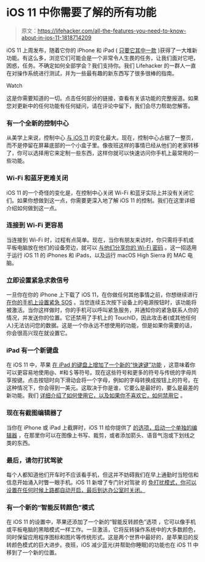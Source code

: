 # iOS 11 中你需要了解的所有功能

> 原文：<https://lifehacker.com/all-the-features-you-need-to-know-about-in-ios-11-1818714209>

iOS 11 上周发布，随着它你的 iPhone 和 iPad ( [只要它其中一款](https://lifehacker.com/these-are-the-devices-that-support-ios-11-and-macos-hig-1804655825) )获得了一大堆新功能。有这么多，浏览它们可能会是一个非常令人生畏的任务，让我们面对它吧，困惑，任务。不确定如何全部学会？我们支持你。我们 Lifehacker 的一群人一直在对操作系统进行测试，并为一些最有趣的新东西写了很多很棒的指南。

Watch

这是你需要知道的一切。点击任何部分的链接，查看有关该功能的完整报道。如果您对更新中的任何功能有任何疑问，请在评论中留下，我们会尽力帮助您解答。

### 有一个全新的控制中心

从美学上来说，控制中心 [与 iOS 11](https://lifehacker.com/how-to-get-started-with-control-center-in-ios-11-1818610224) 的变化最大。现在，控制中心占据了一整页，而不是停留在屏幕底部的一个小盒子里。像夜班这样的事情已经从他们的老家转移了，你可以选择用它来定制一些东西，这样你就可以快速访问你手机上最常用的一些功能。

### Wi-Fi 和蓝牙更难关闭

iOS 11 的一个奇怪的变化是，在控制中心关闭 Wi-Fi 和蓝牙实际上并没有关闭它们。如果你想做到这一点，你需要更深入地了解 iOS 11 的控制。我们在这里详细介绍如何做到这一点。

### 连接到 Wi-Fi 更容易

当连接到 Wi-Fi 时，过程有点简单。现在，当你有朋友来访时，你只需将手机或平板电脑放在他们的设备旁边，就可以 [与他们分享你的 Wi-Fi 密码](https://lifehacker.com/ios-11-makes-sharing-your-wi-fi-password-much-easier-1818609348) 。这一招适用于运行 iOS 11 的 iPhones 和 iPads，以及运行 macOS High Sierra 的 MAC 电脑。

### 立即设置紧急求救信号

一旦你在你的 iPhone 上下载了 iOS 11，在你做任何其他事情之前，你想继续进行 [在你的手机上设置紧急 SOS](https://lifehacker.com/set-up-ios-11s-emergency-sos-now-when-you-dont-need-it-1818590695) 。当您连续五次按下设备上的电源按钮时，该功能将被激活。当你这样做时，你的手机可以呼叫紧急服务，并通知你的紧急联系人你的情况，并发送你的位置。它还禁用了手机上的 TouchID，因此攻击者(或其他任何人)无法访问您的数据。这是一个你永远不想使用的功能，但是如果你需要的话，你会很高兴现在就设置它。

### iPad 有一个新键盘

在 iOS 11 中，苹果 [在 iPad 的键盘上增加了一个新的“快速键”功能](https://lifehacker.com/how-to-use-ios-11s-new-ipad-keyboard-and-uninstall-it-1818670860) ，这意味着你可以更容易地使用@、#和＄等符号。现在这些符号和更多的符号与传统的字母共享按键。点击按钮时向下滑动会将一个字母，例如的字母转换成按钮上的符号。在这种情况下，你会得到一美元。这取决于你是谁，它要么是最好的，要么是最差的新功能。我们 [详细介绍了如何使用它，以及如果你不喜欢它，如何禁用它](https://lifehacker.com/how-to-use-ios-11s-new-ipad-keyboard-and-uninstall-it-1818670860) 。

### 现在有截图编辑器了

当你在 iPhone 或 iPad 上截屏时，iOS 11 给你提供了 [的选项，启动一个单独的编辑器](https://lifehacker.com/how-to-get-the-most-out-of-ios-11s-new-screenshot-edito-1818696949) ，在那里你可以在图像上书写、裁剪，或者添加箭头、语音气泡或下划线之类的东西。

### 最后，请勿打扰驾驶

每个人都知道他们开车时不应该看手机，但这并不妨碍我们在早上通勤时当短信和信息开始涌入时瞥一眼手机。iOS 11 新增了专门针对驾驶 的 [免打扰模式，你可以设置在任何时候上路都自动开启，最后到达办公室时关闭。](https://lifehacker.com/ios-11-lets-you-automatically-mute-texts-and-notificati-1818587612)

### 有一个新的“智能反转颜色”模式

在 iOS 11 的设置中，苹果还添加了一个新的“智能反转颜色”选项 ，它可以像手机或平板电脑的黑暗模式一样工作。一旦激活，它将反转操作系统中的大多数颜色，同时保留应用程序图标和图片等传统形式。这是两个世界中最好的，是苹果旧的反转颜色模式的巨大进步。夜班，iOS 减少蓝光(并帮助你睡眠)的功能也在 iOS 11 中移到了一个新的位置。